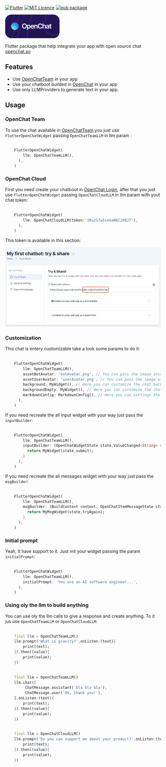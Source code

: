 [![Flutter](https://img.shields.io/badge/Made%20with-Flutter-blue.svg)](https://flutter.dev/)
[![MIT Licence](https://badges.frapsoft.com/os/mit/mit.svg?v=103)](https://opensource.org/licenses/mit-license.php)
[![pub package](https://img.shields.io/pub/v/flutter_openchat.svg)](https://pub.dev/packages/flutter_openchat)

![](https://raw.githubusercontent.com/RafaelBarbosatec/flutter_openchat/main/img/openchat.png)

Flutter package that help integrate your app with open source chat [openchat.so](https://openchat.so)

## Features

* Use [OpenChatTeam](https://openchat.team) in your app
* Use your chatboot builded in [OpenChat](https://openchat.so/) in your app
* Use only LLMProviders to generate text in your app.

## Usage

### OpenChat Team

To use the chat available in [OpenChatTeam](https://openchat.team/) you just use `FlutterOpenChatWidget` passing `OpenChatTeamLLM` in llm param :

```dart

    FlutterOpenChatWidget(
        llm: OpenChatTeamLLM(),
      ),
    )

```


### OpenChat Cloud

First you need create your chatboot in [OpenChat Login](https://cloud.openchat.so/login), after that you just use `FlutterOpenChatWidget` passing `OpenChatCloudLLM` in llm param with yout chat token:

```dart

    FlutterOpenChatWidget(
        llm: OpenChatCloudLLM(token:'1RuzS7w5ceGaN6CiK0J7'),
      ),
    )

```

This token is available in this section:

![](https://raw.githubusercontent.com/RafaelBarbosatec/flutter_openchat/main/img/openchat_painel.png)


### Customization

This chat is entery customizable take a look some params to do it:

```dart

    FlutterOpenChatWidget(
        llm: OpenChatTeamLLM(),
        assetBotAvatar: 'botAvatar.png', // You can pass the image asset to bot. It accept url image too.
        assetUserAvatar: 'userAvatar.png', // You can pass the image asset to user. It accept url image too.
        background: MyWidget(), // Here you can customize the chat background
        backgroundEmpty: MyWidget(), // Here you can customize the chat background when there is not messages.
        markdownConfig: MarkdownConfig(), // Here you can settings the markdown style od the bot saying.
      ),
    )

```

If you need recreate the all input widget with your way just pass the `inputBuilder`:

```dart

    FlutterOpenChatWidget(
        llm: OpenChatTeamLLM(),
        inputBuilder: (OpenChatWidgetState state,ValueChanged<String> submit) {
          return MyWidget(state,submit);
        }
      ),
    )

```


If you need recreate the all messages widget with your way just pass the `msgBuilder`:

```dart

    FlutterOpenChatWidget(
        llm: OpenChatTeamLLM(),
        msgBuilder: (BuildContext context, OpenChatItemMessageState state, VoidCallback tryAgain) {
          return MyMsgWidget(state,tryAgain);
        }
      ),
    )

```

### Initial prompt

Yeah, It have support to it. Just init your widget passing the param `initialPrompt`:

```dart

    FlutterOpenChatWidget(
        llm: OpenChatTeamLLM(),
        initialPrompt: 'You are an AI software engineer...',
      ),
    )

```


### Using oly the llm to build anything

You can use oly the llm calls to give a response and create anything. To it jus use `OpenChatTeamLLM` or `OpenChatCloudLLM`:

```dart

    final llm = OpenChatTeamLLM()
    llm.prompt('What is gravity?',onListen:(text){
        print(text);
    }).then((value){
        print(value);
    })

```

```dart

    final llm = OpenChatTeamLLM()
    llm.chat([
         ChatMessage.assistant('bla bla bla'),
         ChatMessage.user('Ok, thank you!'),
    ],onListen:(text){
        print(text);
    }).then((value){
        print(value);
    })

```


```dart

    final llm = OpenChatCloudLLM()
    llm.prompt('Do you can support me about your product?',onListen:(text){
        print(text);
    }).then((value){
        print(value);
    })

```
